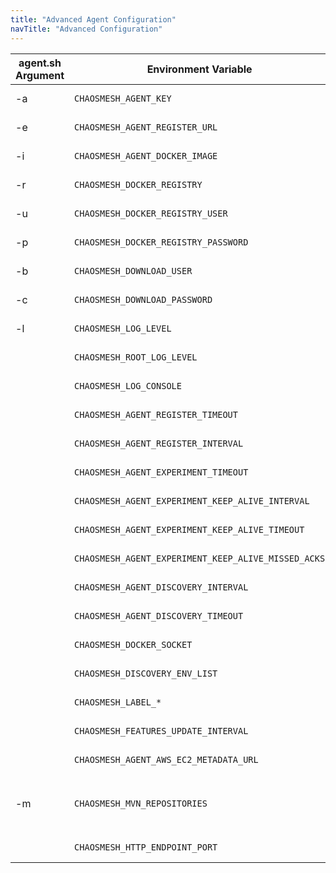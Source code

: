 ```yaml
---
title: "Advanced Agent Configuration"
navTitle: "Advanced Configuration"
---
```


| agent.sh Argument | Environment Variable                                | Description
|-------------------|-----------------------------------------------------|----------------------------------------------------------------------------------------------------------
| -a                | `CHAOSMESH_AGENT_KEY`                               | The API key the agent uses <br/> **Example:** `foobar`
| -e                | `CHAOSMESH_AGENT_REGISTER_URL`                      | The baseUrl where the agent registers. <br/> **Default:** `https://platform.chaosmesh.io`
| -i                | `CHAOSMESH_AGENT_DOCKER_IMAGE`                      | The Agent Docker image to use. <br/> **Default:** `docker.chaosmesh.io/chaosmesh/agent:latest`
| -r                | `CHAOSMESH_DOCKER_REGISTRY`                         | The Agent Docker registry to use. <br/> **Default:** `docker.chaosmesh.io`
| -u                | `CHAOSMESH_DOCKER_REGISTRY_USER`                    | User for authenticating against the Docker Registry. <br/> **Default:** `_`
| -p                | `CHAOSMESH_DOCKER_REGISTRY_PASSWORD`                | Password for authenticating against the Docker Registry. <br/> **Default:** CHAOSMESH_AGENT_KEY
| -b                | `CHAOSMESH_DOWNLOAD_USER`                           | The User to authenticate with the feature repository <br/> **Default:** `_`
| -c                | `CHAOSMESH_DOWNLOAD_PASSWORD`                       | The Password to authenticate with the feature repository <br/> **Default:** CHAOSMESH_AGENT_KEY
| -l                | `CHAOSMESH_LOG_LEVEL`                               | Sets the loglevel for the com.chaosmesh logger <br/> **Default:** `INFO`
|                   | `CHAOSMESH_ROOT_LOG_LEVEL`                          | Sets the loglevel for the root logger <br/> **Default:** `ERROR`
|                   | `CHAOSMESH_LOG_CONSOLE`                             | Sets the loglevel threshold for the console logger <br/> **Default:** `ALL`
|                   | `CHAOSMESH_AGENT_REGISTER_TIMEOUT`                  | Timeout for the registration request. <br/> **Default:** `5s`
|                   | `CHAOSMESH_AGENT_REGISTER_INTERVAL`                 | The interval how often the agent registers at the platform. <br/> **Default:** `5s`
|                   | `CHAOSMESH_AGENT_EXPERIMENT_TIMEOUT`                | Timeout for the request to connect to an experiment. <br/> **Default:** `5s`
|                   | `CHAOSMESH_AGENT_EXPERIMENT_KEEP_ALIVE_INTERVAL`    | Interval how often a keep alive is sent during an experiment. <br/> **Default:** `5s`
|                   | `CHAOSMESH_AGENT_EXPERIMENT_KEEP_ALIVE_TIMEOUT`     | Timeout for a keep alive during an experiment <br/> **Default:** `5s`
|                   | `CHAOSMESH_AGENT_EXPERIMENT_KEEP_ALIVE_MISSED_ACKS` | Max. Number of missed acknowledgements during an experiment. <br/> **Default:** `5`
|                   | `CHAOSMESH_AGENT_DISCOVERY_INTERVAL`                | The interval of often the agent runs the discovery. <br/> **Default:** `30s`
|                   | `CHAOSMESH_AGENT_DISCOVERY_TIMEOUT`                 | Timeout for the discovery. <br/> **Default:** `10s`
|                   | `CHAOSMESH_DOCKER_SOCKET`                           | Docker Socket to connect to. <br/> **Default:** `/var/run/docker.sock`
|                   | `CHAOSMESH_DISCOVERY_ENV_LIST`                      | List of environment variables to inlude in the discovery <br/> **Example:** `CHAOSMESH_DISCOVERY_ENV_LIST=STAGE,REGION`
|                   | `CHAOSMESH_LABEL_*`                                 | All env vars with this prefix will be added as label <br/> **Example:** `CHAOSMESH_LABEL_STAGE=test`
|                   | `CHAOSMESH_FEATURES_UPDATE_INTERVAL`                | Update Interval for Features <br/> **Default:** `PT6H` (6 Hours)
|                   | `CHAOSMESH_AGENT_AWS_EC2_METADATA_URL`              | AWS EC2 Metadata URL <br/> **Default:** `http://169.254.169.254/latest/`
| -m                | `CHAOSMESH_MVN_REPOSITORIES`                        | chaosmesh Maven feature repositories <br/> **Default:** `https://artifacts.chaosmesh.io/repository/features-public@id=chaosmesh-features@snapshots@snapshotsUpdate=always,https://artifacts.chaosmesh.io/repository/releases-public@id=chaosmesh-releases@snapshots@snapshotsUpdate=always,https://repo1.maven.org/maven2@id=central` |
|                   | `CHAOSMESH_HTTP_ENDPOINT_PORT`                      | HTTP endpoint port for the health check url <br/> **Default:** `42999`

